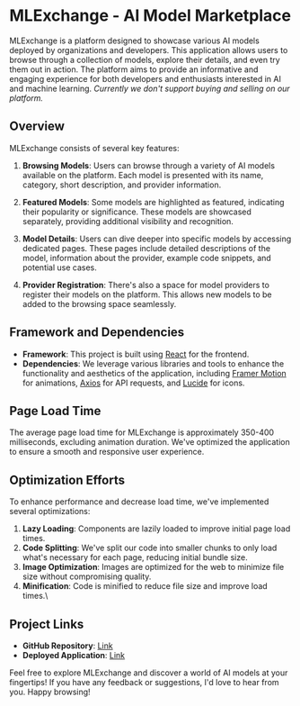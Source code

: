 # MLExchange - AI Model Marketplace

MLExchange is a platform designed to showcase various AI models deployed by organizations and developers. This application allows users to browse through a collection of models, explore their details, and even try them out in action. The platform aims to provide an informative and engaging experience for both developers and enthusiasts interested in AI and machine learning. *Currently we don't support buying and selling on our platform.*

## Overview

MLExchange consists of several key features:

1. **Browsing Models**: Users can browse through a variety of AI models available on the platform. Each model is presented with its name, category, short description, and provider information.

2. **Featured Models**: Some models are highlighted as featured, indicating their popularity or significance. These models are showcased separately, providing additional visibility and recognition.

3. **Model Details**: Users can dive deeper into specific models by accessing dedicated pages. These pages include detailed descriptions of the model, information about the provider, example code snippets, and potential use cases.

4. **Provider Registration**: There's also a space for model providers to register their models on the platform. This allows new models to be added to the browsing space seamlessly.

## Framework and Dependencies

- **Framework**: This project is built using [React](https://reactjs.org/) for the frontend.
- **Dependencies**: We leverage various libraries and tools to enhance the functionality and aesthetics of the application, including [Framer Motion](https://www.framer.com/motion/) for animations, [Axios](https://axios-http.com/) for API requests, and [Lucide](https://github.com/lucide-icons/lucide) for icons.

## Page Load Time

The average page load time for MLExchange is approximately 350-400 milliseconds, excluding animation duration. We've optimized the application to ensure a smooth and responsive user experience.

## Optimization Efforts

To enhance performance and decrease load time, we've implemented several optimizations:

1. **Lazy Loading**: Components are lazily loaded to improve initial page load times.
2. **Code Splitting**: We've split our code into smaller chunks to only load what's necessary for each page, reducing initial bundle size.
3. **Image Optimization**: Images are optimized for the web to minimize file size without compromising quality.
4. **Minification**: Code is minified to reduce file size and improve load times.\

## Project Links

- **GitHub Repository**: [Link](https://github.com/yourusername/ml-exchange](https://github.com/DeepakSilaych/atlan/))
- **Deployed Application**: [Link](https://mlexchange.netlify.app/)

Feel free to explore MLExchange and discover a world of AI models at your fingertips! If you have any feedback or suggestions, I'd love to hear from you. Happy browsing!
